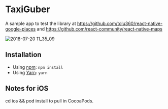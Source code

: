 # TaxiGuber

A sample app to test the library at https://github.com/tolu360/react-native-google-places and https://github.com/react-community/react-native-maps

![2018-07-20 11_35_09](https://media.giphy.com/media/jVciIpi2xQT0MNLx9M/giphy.gif)

## Installation

* Using [npm](https://www.npmjs.com/#getting-started): `npm install`
* Using [Yarn](https://yarnpkg.com/): `yarn`

## Notes for iOS

cd ios && pod install to pull in CocoaPods.
